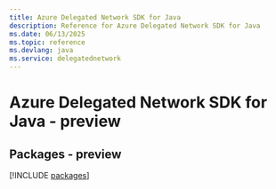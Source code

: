```yaml
---
title: Azure Delegated Network SDK for Java
description: Reference for Azure Delegated Network SDK for Java
ms.date: 06/13/2025
ms.topic: reference
ms.devlang: java
ms.service: delegatednetwork
---
```

# Azure Delegated Network SDK for Java - preview
## Packages - preview
[!INCLUDE [packages](delegated-network-index.md)]